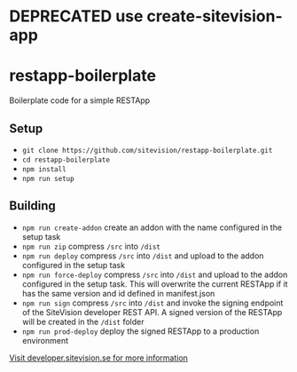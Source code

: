 # DEPRECATED use create-sitevision-app

# restapp-boilerplate
Boilerplate code for a simple RESTApp
## Setup
* `git clone https://github.com/sitevision/restapp-boilerplate.git`
* `cd restapp-boilerplate`
* `npm install`
* `npm run setup`
## Building
* `npm run create-addon` create an addon with the name configured in the setup task
* `npm run zip` compress `/src` into `/dist`
* `npm run deploy` compress `/src` into `/dist` and upload to the addon configured in the setup task
* `npm run force-deploy` compress `/src` into `/dist` and upload to the addon configured in the setup task. This will overwrite the current RESTApp if it has the same version and id defined in manifest.json
* `npm run sign` compress `/src` into `/dist` and invoke the signing endpoint of the SiteVision developer REST API. A signed version of the RESTApp will be created in the `/dist` folder
* `npm run prod-deploy` deploy the signed RESTApp to a production environment

[Visit developer.sitevision.se for more information](https://developer.sitevision.se)
